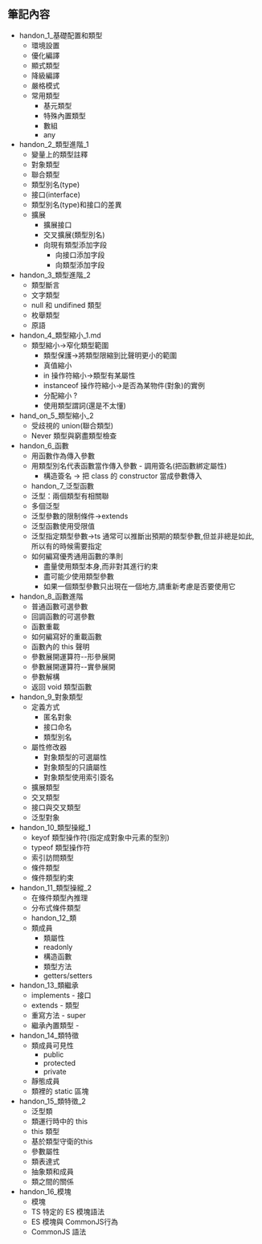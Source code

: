 ## 筆記內容
- handon_1_基礎配置和類型
	- 環境設置
	- 優化編譯
	- 顯式類型
	- 降級編譯
	- 嚴格模式
	- 常用類型
		- 基元類型
		- 特殊內置類型
		- 數組
		- any
- handon_2_類型進階_1
	- 變量上的類型註釋
	- 對象類型
	- 聯合類型
	- 類型別名(type)
	- 接口(interface)
	- 類型別名(type)和接口的差異
	- 擴展
		- 擴展接口
		- 交叉擴展(類型別名)
		- 向現有類型添加字段
			- 向接口添加字段
			- 向類型添加字段
- handon_3_類型進階_2
	- 類型斷言
	- 文字類型
	- null 和 undifined 類型
	- 枚舉類型
	- 原語
- handon_4_類型縮小_1.md
	- 類型縮小->窄化類型範圍 
		- 類型保護->將類型限縮到比聲明更小的範圍
		- 真值縮小
		- in 操作符縮小->類型有某屬性
		- instanceof 操作符縮小->是否為某物件(對象)的實例
		- 分配縮小 ?
		- 使用類型謂詞(還是不太懂)
- hand_on_5_類型縮小_2
	- 受歧視的 union(聯合類型)
	- Never 類型與窮盡類型檢查
- handon_6_函數
	- 用函數作為傳入參數
	- 用類型別名代表函數當作傳入參數		- 調用簽名(把函數綁定屬性)
		- 構造簽名 -> 把 class 的 constructor 當成參數傳入
	- handon_7_泛型函數
	- 泛型：兩個類型有相關聯
	- 多個泛型		
	- 泛型參數的限制條件->extends
	- 泛型函數使用受限值
	- 泛型指定類型參數->ts 通常可以推斷出預期的類型參數,但並非總是如此,所以有的時候需要指定
	- 如何編寫優秀通用函數的準則
		- 盡量使用類型本身,而非對其進行約束
		- 盡可能少使用類型參數
		- 如果一個類型參數只出現在一個地方,請重新考慮是否要使用它
- handon_8_函數進階
	- 普通函數可選參數
	- 回調函數的可選參數
	- 函數重載
	- 如何編寫好的重載函數
	- 函數內的 this 聲明
	- 參數展開運算符--形參展開
	- 參數展開運算符--實參展開
	- 參數解構
	- 返回 void 類型函數
- handon_9_對象類型
	- 定義方式
		- 匿名對象
		- 接口命名
		- 類型別名
	- 屬性修改器
		- 對象類型的可選屬性
		- 對象類型的只讀屬性
		- 對象類型使用索引簽名
	- 擴展類型
	- 交叉類型
	- 接口與交叉類型
	- 泛型對象
- handon_10_類型操縱_1
	- keyof 類型操作符(指定成對象中元素的型別)
	- typeof 類型操作符
	- 索引訪問類型
	- 條件類型
	- 條件類型約束
- handon_11_類型操縱_2
	- 在條件類型內推理
	- 分布式條件類型
   - handon_12_類
	- 類成員
		- 類屬性
		- readonly
		- 構造函數
		- 類型方法
		- getters/setters
- handon_13_類繼承
	- implements - 接口
	- extends - 類型
	- 重寫方法 - super
	- 繼承內置類型 - 
- handon_14_類特徵
	- 類成員可見性
		- public
		- protected
		- private
	- 靜態成員
	- 類裡的 static 區塊
- handon_15_類特徵_2
	- 泛型類
	-  類運行時中的 this
	- this 類型
	- 基於類型守衛的this
	- 參數屬性
	- 類表達式
	- 抽象類和成員
	- 類之間的關係
- handon_16_模塊
	- 模塊
	- TS 特定的 ES 模塊語法
	- ES 模塊與 CommonJS行為
	- CommonJS 語法
